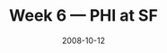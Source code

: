---
layout: game
title: Week 6 — PHI at SF
season: 2008
game_id: 2008_06_PHI_SF
week: 6
date: 2008-10-12
home_team: SF
away_team: PHI
final_home: 26
final_away: 40
pbp_url: /assets/data/pbp/2008/2008_06_PHI_SF.csv.gz
---